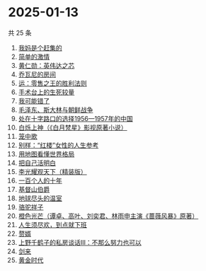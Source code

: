 # 2025-01-13

共 25 条

<!-- BEGIN WEREAD -->
<!-- 最后更新时间 2025-01-13 21:21:22 +0800 -->
1. [我妈是个赶集的](https://weread.qq.com/web/bookDetail/5bf32280813ab98ddg0152d9)
1. [简单的激情](https://weread.qq.com/web/bookDetail/9ac326f0813ab873ag013f59)
1. [黄仁勋：英伟达之芯](https://weread.qq.com/web/bookDetail/47a32050813ab98e3g013257)
1. [乔瓦尼的房间](https://weread.qq.com/web/bookDetail/8ed32d90813ab9950g0163db)
1. [运：零售之王的胜利法则](https://weread.qq.com/web/bookDetail/1a832f30813ab9941g012c03)
1. [手术台上的生死较量](https://weread.qq.com/web/bookDetail/864323c0813ab974cg012352)
1. [我可能错了](https://weread.qq.com/web/bookDetail/253321f0813ab96fcg010512)
1. [毛泽东、斯大林与朝鲜战争](https://weread.qq.com/web/bookDetail/275320d0813ab98efg019e4a)
1. [处在十字路口的选择1956—1957年的中国](https://weread.qq.com/web/bookDetail/94732850813ab98efg018c8c)
1. [白烁上神（《白月梵星》影视原著小说）](https://weread.qq.com/web/bookDetail/e3a321a0813ab97bbg017478)
1. [笼中歌](https://weread.qq.com/web/bookDetail/b5d32f90813ab9902g0126c9)
1. [别样：“红楼”女性的人生参考](https://weread.qq.com/web/bookDetail/7c6329e0813ab986ag015af3)
1. [用地图看懂世界格局](https://weread.qq.com/web/bookDetail/162322405e44e8162ef696d)
1. [把自己活明白](https://weread.qq.com/web/bookDetail/02032cd0813ab9352g015dd4)
1. [李光耀观天下（精装版）](https://weread.qq.com/web/bookDetail/63c32e90813ab844ag014d47)
1. [一百个人的十年](https://weread.qq.com/web/bookDetail/4bd32c90813ab98f8g015aee)
1. [基督山伯爵](https://weread.qq.com/web/bookDetail/98d327d05d047398d8a6b97)
1. [地球尽头的温室](https://weread.qq.com/web/bookDetail/02432fb0813ab7f34g01377d)
1. [骆驼祥子](https://weread.qq.com/web/bookDetail/fd1328207268785dfd1479d)
1. [橙色光芒（谭卓、高叶、刘奕君、林雨申主演《蔷薇风暴》原著）](https://weread.qq.com/web/bookDetail/4d532ef071fc19814d5663c)
1. [人生须尽欢，到点就下班](https://weread.qq.com/web/bookDetail/c4932f60813ab98a1g013509)
1. [赘婿](https://weread.qq.com/web/bookDetail/15032af05753441501f9930)
1. [上野千鹤子的私房谈话III：不那么努力也可以](https://weread.qq.com/web/bookDetail/e5232340813ab98f7g013d54)
1. [剑来](https://weread.qq.com/web/bookDetail/8e5326b07153adcf8e53d42)
1. [黄金时代](https://weread.qq.com/web/bookDetail/2bd329b05dedbc2bd49b02c)
<!-- END WEREAD -->